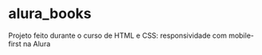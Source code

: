 # alura_books
Projeto feito durante o curso de HTML e CSS: responsividade com mobile-first na Alura
